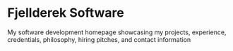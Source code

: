 # Fjellderek Software

My software development homepage showcasing my projects, experience, credentials, philosophy, hiring pitches, and contact information


